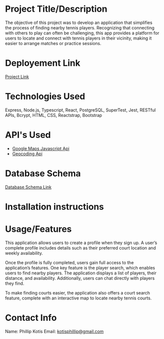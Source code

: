 # Project Title/Description

The objective of this project was to develop an application that simplifies the process of finding nearby tennis players. Recognizing that connecting with others to play can often be challenging, this app provides a platform for users to locate and connect with tennis players in their vicinity, making it easier to arrange matches or practice sessions.


# Deployement Link

[Project Link]()

# Technologies Used 

Express, Node.js, Typescript, React, PostgreSQL, SuperTest, Jest, RESTful APIs, Bcrypt, HTML, CSS, Reactstrap, Bootstrap

# API's Used
- [Google Maps Javascript Api](https://developers.google.com/codelabs/maps-platform/maps-platform-101-react-js#0)
- [Geocoding Api](https://developers.google.com/maps/documentation/geocoding/overview)


# Database Schema

[Database Schema Link]()


# Installation instructions



# Usage/Features

This application allows users to create a profile when they sign up. A user’s complete profile includes details such as their preferred court location and weekly availability.

Once the profile is fully completed, users gain full access to the application’s features. One key feature is the player search, which enables users to find nearby players. The application displays a list of players, their distance, and availability. Additionally, users can chat directly with players they find.

To make finding courts easier, the application also offers a court search feature, complete with an interactive map to locate nearby tennis courts.


# Contact Info

Name: Phillip Kotis
Email: kotisphillip@gmail.com
